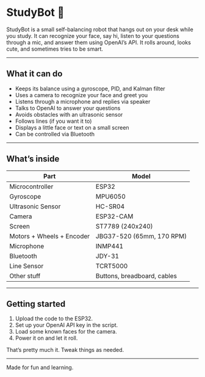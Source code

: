 # StudyBot 🤖

StudyBot is a small self-balancing robot that hangs out on your desk while you study. It can recognize your face, say hi, listen to your questions through a mic, and answer them using OpenAI’s API. It rolls around, looks cute, and sometimes tries to be smart.

---

## What it can do

- Keeps its balance using a gyroscope, PID, and Kalman filter
- Uses a camera to recognize your face and greet you
- Listens through a microphone and replies via speaker
- Talks to OpenAI to answer your questions
- Avoids obstacles with an ultrasonic sensor
- Follows lines (if you want it to)
- Displays a little face or text on a small screen
- Can be controlled via Bluetooth

---

## What’s inside

| Part                    | Model         |
|-------------------------|---------------|
| Microcontroller         | ESP32         |
| Gyroscope               | MPU6050       |
| Ultrasonic Sensor       | HC-SR04       |
| Camera                  | ESP32-CAM     |
| Screen                  | ST7789 (240x240) |
| Motors + Wheels + Encoder | JBG37-520 (65mm, 170 RPM) |
| Microphone              | INMP441       |
| Bluetooth               | JDY-31        |
| Line Sensor             | TCRT5000      |
| Other stuff             | Buttons, breadboard, cables |

---

## Getting started

1. Upload the code to the ESP32.
2. Set up your OpenAI API key in the script.
3. Load some known faces for the camera.
4. Power it on and let it roll.

That’s pretty much it. Tweak things as needed.

---

Made for fun and learning.
